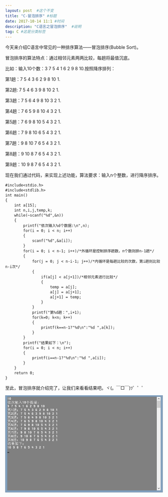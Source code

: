 ```yaml
---
layout: post  #这个不变
title: "C-冒泡排序" #标题
date: 2017-10-14 11:1 #时间
description: "C语言之冒泡排序"  #说明
tag: C #这是分类标签
---
```


今天来介绍C语言中常见的一种排序算法——冒泡排序(Bubble Sort)。

冒泡排序的算法特点：通过相邻元素两两比较，每趟将最值沉底。

比如：输入10个数：3 7 5 4 1 6 2 9 8 10.按照降序排列：

第1趟：7 5 4 3 6 2 9 8 10 1.

第2趟: 7 5 4 6 3 9 8 10 2 1.

第3趟：7 5 6 4 9 8 10 3 2 1.

第4趟：7 6 5 9 8 10 4 3 2 1.

第5趟：7 6 9 8 10 5 4 3 2 1.

第6趟：7 9 8 10 6 5 4 3 2 1.

第7趟：9 8 10 7 6 5 4 3 2 1.

第8趟：9 10 8 7 6 5 4 3 2 1.

第9趟：10 9 8 7 6 5 4 3 2 1.

现在我们通过代码，来实现上述功能，算法要求：输入n个整数，进行降序排序。

```
#include<stdio.h>
#include<stdlib.h>
int main()
{
    int a[15];
    int n,i,j,temp,k;
    while(~scanf("%d",&n))
    {
        printf("依次输入%d个数据:\n",n);
        for(i = 0; i < n; i++)
        {
            scanf("%d",&a[i]);
        }
        for(i = 0; i < n-1; i++)/*外循环是控制排序趟数，n个数则排n-1趟*/
        {
            for(j = 0; j < n-i-1; j++)/*内循环是每趟比较的次数，第i趟则比较n-i次*/
            {
                if(a[j] < a[j+1])/*相邻元素进行比较*/
                {
                    temp = a[j];
                    a[j] = a[j+1];
                    a[j+1] = temp;
                }
            }
            printf("第%d趟：",i+1);
            for(k=0; k<n; k++)
            {
                printf(k==n-1?"%d\n":"%d ",a[k]);
            }
        }
        printf("结果如下：\n");
        for(i = 0; i < n; i++)
        {
            printf(i==n-1?"%d\n":"%d ",a[i]);
        }
    }
    return 0;
}
```
至此，冒泡排序就介绍完了，让我们来看看结果吧。ヾ(。￣□￣)ﾂ゜゜゜
<div>
  <img src="/images/image/BubbleSort.png"/>
</div>
